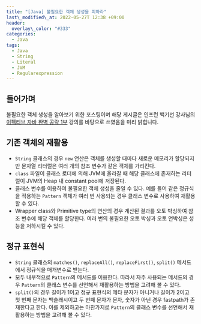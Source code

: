 ```yaml
---
title: "[Java] 불필요한 객체 생성을 피하라"
last\_modified\_at: 2022-05-27T 12:38 +09:00
header:
  overlay\_color: "#333"
categories:
  - Java
tags:
  - Java
  - String
  - Literal
  - JVM
  - Regularexpression
---
```

## 들어가며
불필요한 객체 생성을 알아보기 위한 포스팅이며 해당 게시글은 인프런 백기선 강사님의 [이펙티브 자바 완벽 공략 1부](https://www.inflearn.com/course/이펙티브-자바-1/dashboard) 강의를 바탕으로 쓰였음을 미리 밝힙니다.

## 기존 객체의 재활용
- `String` 클래스의 경우 `new` 연산은 객체를 생성할 때마다 새로운 메모리가 할당되지만 문자열 리터럴은 여러 개의 참조 변수가 같은 객체를 가리킨다.
- `class` 파일이 클래스 로더에 의해 JVM에 올라갈 때 해당 클래스에 존재하는 리터럴이 JVM의 Heap 내 constant pool에 저장된다.
- 클래스 변수를 이용하여 불필요한 객체 생성을 줄일 수 있다. 예를 들어 같은 정규식을 적용하는 `Pattern` 객체가 여러 번 사용되는 경우 클래스 변수로 사용하여 재활용할 수 있다.
- Wrapper class와 Primitive type의 연산의 경우 계산된 결과를 오토 박싱하여 참조 변수에 해당 객체를 할당한다. 여러 번의 불필요한 오토 박싱과 오토 언박싱은 성능을 저하시킬 수 있다.

## 정규 표현식
- `String` 클래스의 `matches()`, `replaceAll()`, `replaceFirst()`, `split()` 메서드에서 정규식을 매개변수로 받는다.
- 모두 내부적으로 `Pattern`의 메서드를 이용한다. 따라서 자주 사용되는 메서드의 경우 `Pattern`의 클래스 변수를 선언해서 재활용하는 방법을 고려해 볼 수 있다.
- `split()`의 경우 길이가 1이고 정규 표현식의 메타 문자가 아니거나 길이가 2이고 첫 번째 문자는 백슬래시이고 두 번째 문자가 문자, 숫자가 아닌 경우 fastpath가 존재한다고 한다. 이를 제외하고는 마찬가지로 `Pattern`의 클래스 변수를 선언해서 재활용하는 방법을 고려해 볼 수 있다.